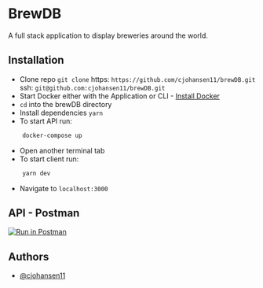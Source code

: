 # BrewDB

A full stack application to display breweries around the world.

## Installation

- Clone repo `git clone` https: `https://github.com/cjohansen11/brewDB.git` ssh: `git@github.com:cjohansen11/brewDB.git`
- Start Docker either with the Application or CLI - [Install Docker](https://docs.docker.com/desktop/)
- `cd` into the brewDB directory
- Install dependencies `yarn`
- To start API run:

```bash
    docker-compose up
```

- Open another terminal tab
- To start client run:

```bash
    yarn dev
```

- Navigate to `localhost:3000`

## API - Postman

[![Run in Postman](https://run.pstmn.io/button.svg)](https://app.getpostman.com/run-collection/20609206-b134250e-2b77-4261-9415-528fb57c87b6?action=collection%2Ffork&collection-url=entityId%3D20609206-b134250e-2b77-4261-9415-528fb57c87b6%26entityType%3Dcollection%26workspaceId%3D7b638411-a7f3-4826-a9d0-d235d3a4e078#?env%5BBrewDB%20Environment%5D=W3sia2V5IjoiYmFzZVVSTCIsInZhbHVlIjoibG9jYWxob3N0OjMwMDEvIiwiZW5hYmxlZCI6dHJ1ZSwidHlwZSI6ImRlZmF1bHQifSx7ImtleSI6ImJyZXdlcnlJZCIsInZhbHVlIjoiYmVhY2gtY2F0LWJyZXdpbmctYmxhaW5lIiwiZW5hYmxlZCI6dHJ1ZSwidHlwZSI6ImRlZmF1bHQifV0=)

## Authors

- [@cjohansen11](https://www.github.com/cjohansen11)
